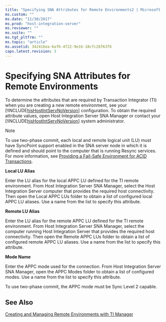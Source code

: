 ```yaml
---
title: "Specifying SNA Attributes for Remote Environments2 | Microsoft Docs"
ms.custom: ""
ms.date: "11/30/2017"
ms.prod: "host-integration-server"
ms.reviewer: ""
ms.suite: ""
ms.tgt_pltfrm: ""
ms.topic: "article"
ms.assetid: 342416ea-6af6-4f22-9e16-18cfc26f63f6
caps.latest.revision: 3
---
```

# Specifying SNA Attributes for Remote Environments
To determine the attributes that are required by Transaction Integrator (TI) when you are creating a new remote environment, see your [!INCLUDE[hisHostIntServNoVersion](../includes/hishostintservnoversion-md.md)] configuration. To obtain the required attribute values, open Host Integration Server SNA Manager or contact your [!INCLUDE[hisHostIntServNoVersion](../includes/hishostintservnoversion-md.md)] system administrator.  
  
> [!NOTE]
>  To use two-phase commit, each local and remote logical unit (LU) must have SyncPoint support enabled in the SNA server node in which it is defined and should point to the computer that is running Resync services. For more information, see [Providing a Fail-Safe Environment for ACID Transactions](../core/providing-a-fail-safe-environment-for-acid-transactions2.md).  
  
 **Local LU Alias**  
  
 Enter the LU alias for the local APPC LU defined for the TI remote environment. From Host Integration Server SNA Manager, select the Host Integration Server computer that provides the required host connectivity. Then open the Local APPC LUs folder to obtain a list of configured local APPC LU aliases. Use a name from the list to specify this attribute.  
  
 **Remote LU Alias**  
  
 Enter the LU alias for the remote APPC LU defined for the TI remote environment. From Host Integration Server SNA Manager, select the computer running Host Integration Server that provides the required host connectivity. Then open the Remote APPC LUs folder to obtain a list of configured remote APPC LU aliases. Use a name from the list to specify this attribute.  
  
 **Mode Name**  
  
 Enter the APPC mode used for the connection. From Host Integration Server SNA Manager, open the APPC Modes folder to obtain a list of configured modes. Use a name from the list to specify this attribute.  
  
 To use two-phase commit, the APPC mode must be Sync Level 2 capable.  
  
## See Also  
 [Creating and Managing Remote Environments with TI Manager](../core/creating-and-managing-remote-environments-with-ti-manager2.md)